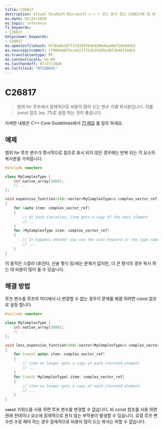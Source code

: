 ```yaml
---
title: C26817
description: Visual Studio의 Microsoft c + + 코드 분석 경고 C26817에 대 한 참조입니다.
ms.date: 02/24/2020
ms.topic: reference
f1_keywords:
- C26817
helpviewer_keywords:
- C26817
ms.openlocfilehash: bf36a6b187717d335f642d366d6ae6b719e9d451
ms.sourcegitcommit: 1f009ab0f2cc4a177f2d1353d5a38f164612bdb1
ms.translationtype: MT
ms.contentlocale: ko-KR
ms.lasthandoff: 07/27/2020
ms.locfileid: "87220641"
---
```

# <a name="c26817"></a>C26817

> 범위 for 루프에서 잠재적으로 비용이 많이 드는 변수 *이름* 복사본입니다. 이를 const 참조 (es. 71)로 설정 하는 것이 좋습니다.

자세한 내용은 C++ Core Guidelines에서 [71 메모](https://github.com/isocpp/CppCoreGuidelines/blob/master/CppCoreGuidelines.md#note-217) 를 참조 하세요.

## <a name="example"></a>예제

범위 for 루프 변수가 명시적으로 참조로 표시 되지 않은 경우에는 반복 되는 각 요소의 복사본을 가져옵니다.

```cpp
#include <vector>

class MyComplexType {
    int native_array[1000];
    // ...
};

void expensive_function(std::vector<MyComplexType>& complex_vector_ref)
{
    for (auto item: complex_vector_ref)
    {
        // At each iteration, item gets a copy of the next element
        // ...
    }
    for (MyComplexType item: complex_vector_ref)
    {
        // It happens whether you use the auto keyword or the type name
        // ...
    }
}
```

이 동작은 스칼라 (포인터, 산술 형식 등)에는 문제가 없지만, 더 큰 형식의 경우 복사 하는 데 비용이 많이 들 수 있습니다.

## <a name="solution"></a>해결 방법

루프 변수를 루프의 어디에서 나 변경할 수 없는 경우이 문제를 해결 하려면 const 참조로 설정 합니다.

```cpp
#include <vector>

class MyComplexType {
    int native_array[1000];
    // ...
};

void less_expensive_function(std::vector<MyComplexType>& complex_vector_ref)
{
    for (const auto& item: complex_vector_ref)
    {
        // item no longer gets a copy of each iterated element
        // ...
    }
    for (const MyComplexType& item: complex_vector_ref)
    {
        // item no longer gets a copy of each iterated element
        // ...
    }
}
```

**`const`** 키워드를 사용 하면 루프 변수를 변경할 수 없습니다. 비 const 참조를 사용 하면 원래 컨테이너 요소에 잠재적으로 원치 않는 부작용이 발생할 수 있습니다. 로컬 루프 변수만 수정 해야 하는 경우 잠재적으로 비용이 많이 드는 복사는 피할 수 없습니다.
